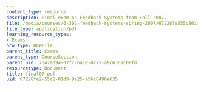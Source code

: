 ```yaml
---
content_type: resource
description: Final exam on Feedback Systems from Fall 2007.
file: /media/courses/6-302-feedback-systems-spring-2007/07228fe255c801d99a25a56c0496e635_final07.pdf
file_type: application/pdf
learning_resource_types:
- Exams
ocw_type: OCWFile
parent_title: Exams
parent_type: CourseSection
parent_uid: 7b47a09a-07f2-ba1e-d775-a9c636ac0efd
resourcetype: Document
title: final07.pdf
uid: 07228fe2-55c8-01d9-9a25-a56c0496e635
---
```

